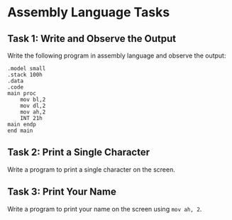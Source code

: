 # Assembly Language Tasks

## Task 1: Write and Observe the Output

Write the following program in assembly language and observe the output:

```assembly
.model small
.stack 100h
.data
.code
main proc
    mov bl,2
    mov dl,2
    mov ah,2
    INT 21h
main endp
end main
```


## Task 2: Print a Single Character

Write a program to print a single character on the screen.


## Task 3: Print Your Name

Write a program to print your name on the screen using `mov ah, 2`.
